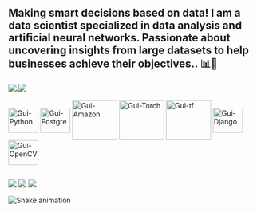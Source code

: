 ## Making smart decisions based on data! I am a data scientist specialized in data analysis and artificial neural networks. Passionate about uncovering insights from large datasets to help businesses achieve their objectives.. 📊🧠  

<a href="https://github.com/anuraghazra/github-readme-stats">
  <img align="center" src="https://github-readme-stats.vercel.app/api?username=guibitten03&theme=dark&show_icons=true" />
</a>
<a href="https://github.com/anuraghazra/convoychat">
  <img align="center" src="https://github-readme-stats.vercel.app/api/top-langs/?username=guibitten03&theme=dark&layout=compact" />
</a>

<div style="display: inline_block"><br>
  <img align="center" alt="Gui-Python" height="50" width="60" src="https://cdn.jsdelivr.net/gh/devicons/devicon/icons/python/python-original-wordmark.svg">
  <img align="center" alt="Gui-Postgre" height="50" width="60" src="https://cdn.jsdelivr.net/gh/devicons/devicon/icons/postgresql/postgresql-plain-wordmark.svg">
  <img align="center" alt="Gui-Amazon" height="80" width="90" src="https://cdn.jsdelivr.net/gh/devicons/devicon/icons/amazonwebservices/amazonwebservices-original-wordmark.svg" />
  
   <img align="center" alt="Gui-Torch" height="80" width="90" src="https://cdn.jsdelivr.net/gh/devicons/devicon/icons/pytorch/pytorch-original-wordmark.svg" />
   <img align="center" alt="Gui-tf" height="80" width="90" src="https://cdn.jsdelivr.net/gh/devicons/devicon/icons/tensorflow/tensorflow-original-wordmark.svg" />
  
  <img align="center" alt="Gui-Django" height="50" width="60" src="https://cdn.jsdelivr.net/gh/devicons/devicon/icons/django/django-plain-wordmark.svg" />
          
  <img align="center" alt="Gui-OpenCV" height="50" width="60" src="https://cdn.jsdelivr.net/gh/devicons/devicon/icons/opencv/opencv-original-wordmark.svg" />
          
</div>
  
  ##
 
<div> 
  <a href="https://www.instagram.com/gmfbittencourt/" target="_blank"><img src="https://img.shields.io/badge/-Instagram-%23E4405F?style=for-the-badge&logo=instagram&logoColor=white" target="_blank"></a>
  <a href = "mailto:bittenkourt.gmf@gmail.com"><img src="https://img.shields.io/badge/-Gmail-%23333?style=for-the-badge&logo=gmail&logoColor=white" target="_blank"></a>
  <a href="/" target="_blank"><img src="https://img.shields.io/badge/-LinkedIn-%230077B5?style=for-the-badge&logo=linkedin&logoColor=white" target="_blank"></a> 
 
  ![Snake animation](https://github.com/guibitten03/guibitten03/blob/output/github-contribution-grid-snake.svg)
 
</div>
